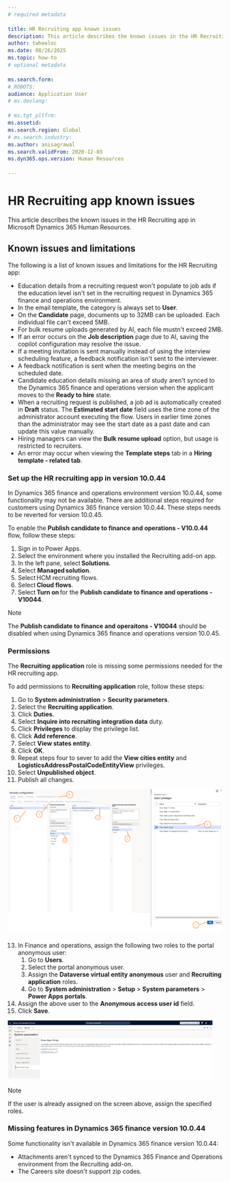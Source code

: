 ```yaml
---
# required metadata

title: HR Recruiting app known issues 
description: This article describes the known issues in the HR Recruiting app in Microsoft Dynamics 365 Human Resources.
author: twheeloc
ms.date: 08/26/2025
ms.topic: how-to
# optional metadata

ms.search.form: 
# ROBOTS: 
audience: Application User
# ms.devlang: 

# ms.tgt_pltfrm: 
ms.assetid: 
ms.search.region: Global
# ms.search.industry: 
ms.author: anisagrawal
ms.search.validFrom: 2020-12-03
ms.dyn365.ops.version: Human Resources

---
```


# HR Recruiting app known issues 

This article describes the known issues in the HR Recruiting app in Microsoft Dynamics 365 Human Resources.


## Known issues and limitations 

The following is a list of known issues and limitations for the HR Recruiting app:
  - Education details from a recruiting request won't populate to job ads if the education level isn't set in the recruiting request in Dynamics 365 finance and operations environment.
  - In the email template, the category is always set to **User**.
  - On the **Candidate** page, documents up to 32MB can be uploaded. Each individual file can't exceed 5MB.
  - For bulk resume uploads generated by AI, each file mustn't exceed 2MB.
  - If an error occurs on the **Job description** page due to AI, saving the copilot configuration may resolve the issue.
  - If a meeting invitation is sent manually instead of using the interview scheduling feature, a feedback notification isn't sent to the interviewer.
  - A feedback notification is sent when the meeting begins on the scheduled date.
  - Candidate education details missing an area of study aren't synced to the Dynamics 365 finance and operations version when the applicant moves to the **Ready to hire** state.
  - When a recruiting request is published, a job ad is automatically created in **Draft** status. The **Estimated start date** field uses the time zone of the administrator account executing the flow. Users in earlier time zones than the administrator may see the start date as a past date and can update this value manually.
  - Hiring managers can view the **Bulk resume upload** option, but usage is restricted to recruiters.
  - An error may occur when viewing the **Template steps** tab in a **Hiring template - related tab**. 

### Set up the HR recruiting app in version 10.0.44 

In Dynamics 365 finance and operations environment version 10.0.44, some functionality may not be available. There are additional steps required for customers using Dynamics 365 finance version 10.0.44. These steps needs to be reverted for version 10.0.45. 

To enable the **Publish candidate to finance and operations - V10.0.44** flow, follow these steps: 
1. Sign in to Power Apps.
2. Select the environment where you installed the Recruiting add-on app.
3. In the left pane, select **Solutions**.
4. Select **Managed solution**.
5. Select HCM recruiting flows.
6. Select **Cloud flows**.
7. Select **Turn on** for the **Publish candidate to finance and operations - V10044**.

>[!Note]
> The **Publish candidate to finance and operaitons - V10044** should be disabled when using Dynamics 365 finance and operations version 10.0.45. 

### Permissions 
The **Recruiting application** role is missing some permissions needed for the HR recruiting app. 

To add permissions to **Recruiting application** role, follow these steps:   
1. Go to **System administration** > **Security parameters**.
2. Select the **Recruiting application**.
3. Click **Duties**.
4. Select **Inquire into recruiting integration data** duty.
5. Click **Privileges** to display the privilege list.
6. Click **Add reference**.
7. Select **View states entity**.
8. Click **OK**.
9. Repeat steps four to sever to add the **View cities entity** and **LogisticsAddressPostalCodeEntityView** privileges.
10. Select **Unpublished object**.
11. Publish all changes.


[![Secruity configuration.](./media/secruityconfig.png)](./media/secruityconfig.png)

 

13. In Finance and operations, assign the following two roles to the portal anonymous user: 
      1. Go to **Users**.
      2. Select the portal anonymous user.
      3. Assign the **Dataverse virtual entity anonymous** user and **Recruiting application** roles.
      4. Go to **System administration** > **Setup** > **System parameters** > **Power Apps portals**.
14. Assign the above user to the **Anonymous access user id** field.
15. Click **Save**.

[![System parameters.](./media/systempara.png)](./media/systempara.png)

>[!Note]
> If the user is already assigned on the screen above, assign the specified roles. 

 

### Missing features in Dynamics 365 finance version 10.0.44 
Some functionality isn't available in Dynamics 365 finance version 10.0.44:
 - Attachments aren't synced to the Dynamics 365 Finance and Operations environment from the Recruiting add-on.
 - The Careers site doesn't support zip codes. 



